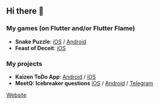 ## Hi there 👋

### My games (on Flutter and/or Flutter Flame)

- **Snake Puzzle**: [iOS](https://apps.apple.com/us/app/snake-puzzles/id6738164139) / [Android](https://play.google.com/store/apps/details?id=com.crazy_snake_game.crazy_snake_game)
- **Feast of Deceit**: [iOS](https://apps.apple.com/us/app/feast-of-deceit/id6737427668)

### My projects

- **Kaizen ToDo App**: [Android](https://play.google.com/store/apps/details?id=com.kaizen_app.kaizen_app) / [iOS](https://apps.apple.com/us/app/kaizen-todo-productivity/id6737436181)
- **MeetQ: Icebreaker questions** [iOS](https://apps.apple.com/us/app/meetq-icebreaker-questions/id6741868082) / [Android](https://play.google.com/store/apps/details?id=com.meetbot_app.meetbot_app) / [Telegram](https://t.me/meetquestionbot)



[Website](https://myka-world.web.app/)
